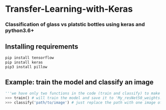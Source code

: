 # Transfer-Learning-with-Keras

### Classification of glass vs platstic bottles using keras and python3.6+

## Installing requirements

```bash
pip install tensorflow
pip install keras
pip3 install pillow
```

## Example: train the model and classify an image

```python
'''we have only two functions in the code (train and classify) to make it easy to use'''
>>> train() # will train the model and save it to 'My_resNet50_weights.h5' by default
>>> classify('path/to/image') # just replace the path with one image of bottle you want to classify
```
